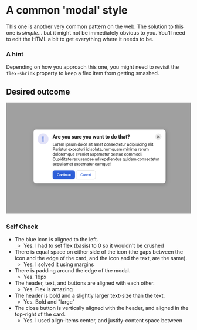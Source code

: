 # A common 'modal' style
This one is another very common pattern on the web. The solution to this one is _simple_... but it might not be immediately obvious to you. You'll need to edit the HTML a bit to get everything where it needs to be.

### A hint
Depending on how you approach this one, you might need to revisit the `flex-shrink` property to keep a flex item from getting smashed.

## Desired outcome

![desired outcome](./desired-outcome.png)

### Self Check

- The blue icon is aligned to the left.
  - Yes. I had to set flex (basis) to 0 so it wouldn't be crushed
- There is equal space on either side of the icon (the gaps between the icon and the edge of the card, and the icon and the text, are the same).
  - Yes. I solved it using margins
- There is padding around the edge of the modal.
  - Yes. 16px
- The header, text, and buttons are aligned with each other.
  - Yes. Flex is amazing
- The header is bold and a slightly larger text-size than the text.
  - Yes. Bold and "large"
- The close button is vertically aligned with the header, and aligned in the top-right of the card.
  - Yes. I used align-items center, and justify-content space between
